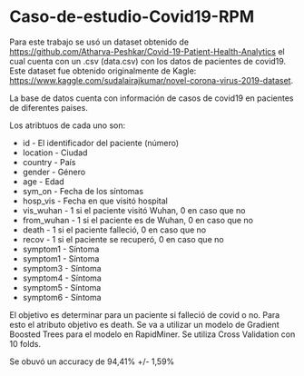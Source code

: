 # Caso-de-estudio-Covid19-RPM


Para este trabajo se usó un dataset obtenido de https://github.com/Atharva-Peshkar/Covid-19-Patient-Health-Analytics el cual cuenta con un .csv (data.csv) con los datos de pacientes de covid19.
Este dataset fue obtenido originalmente de Kagle: https://www.kaggle.com/sudalairajkumar/novel-corona-virus-2019-dataset. 

La base de datos cuenta con información de casos de covid19 en pacientes de diferentes paises. 

Los atribtuos de cada uno son:

<ul>
  <li>id - El identificador del paciente (número)</li>
<li>location - Ciudad</li>
<li>country - País</li>
<li>gender - Género</li>
<li>age - Edad</li>
<li>sym_on - Fecha de los síntomas</li>
<li>hosp_vis - Fecha en que visitó hospital</li>
<li>vis_wuhan - 1 si el paciente visitó Wuhan, 0 en caso que no</li>
<li>from_wuhan - 1 si el paciente es de Wuhan, 0 en caso que no</li>
<li>death - 1 si el paciente falleció, 0 en caso que no</li>
<li>recov - 1 si el paciente se recuperó, 0 en caso que no</li>
<li>symptom1 - Síntoma</li>
<li>symptom1 - Síntoma</li>
<li>symptom3 - Síntoma</li>
<li>symptom4 - Síntoma</li>
<li>symptom5 - Síntoma</li>
<li>symptom6 - Síntoma</li>
</ul>

El objetivo es determinar para un paciente si falleció de covid o no. Para esto el atributo objetivo es death. Se va a utilizar un modelo de Gradient Boosted Trees para el modelo en RapidMiner.
Se utiliza Cross Validation con 10 folds.

Se obuvó un accuracy de 94,41% +/- 1,59%



